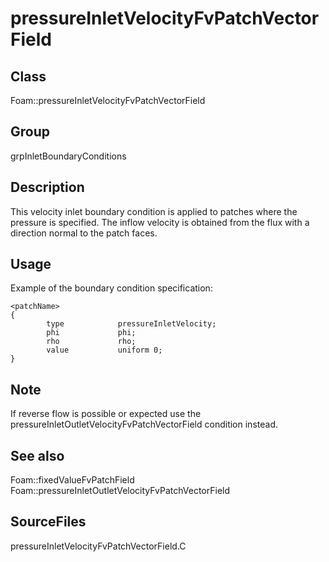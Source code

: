 # pressureInletVelocityFvPatchVectorField 
## Class
Foam::pressureInletVelocityFvPatchVectorField

## Group
grpInletBoundaryConditions

## Description
This velocity inlet boundary condition is applied to patches where the
pressure is specified.  The inflow velocity is obtained from the flux with
a direction normal to the patch faces.

## Usage
Example of the boundary condition specification:
```
<patchName>
{
        type            pressureInletVelocity;
        phi             phi;
        rho             rho;
        value           uniform 0;
}
```

## Note
If reverse flow is possible or expected use
the pressureInletOutletVelocityFvPatchVectorField condition instead.

## See also
Foam::fixedValueFvPatchField
Foam::pressureInletOutletVelocityFvPatchVectorField

## SourceFiles
pressureInletVelocityFvPatchVectorField.C

